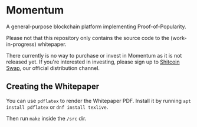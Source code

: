 # Momentum

A general-purpose blockchain platform implementing Proof-of-Popularity.

Please not that this repository only contains the source code to the (work-in-progress) whitepaper.

There currently is no way to purchase or invest in Momentum as it is not released yet. If you're interested in investing, please sign up to [Shitcoin Swap](https://www.shitcoinswap.com), our official distribution channel.

## Creating the Whitepaper

You can use `pdflatex` to render the Whitepaper PDF. Install it by running `apt install pdflatex` or `dnf install texlive`.

Then run `make` inside the `/src` dir.
